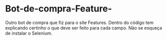 # Bot-de-compra-Feature-
Outro bot de compra que fiz para o site Features.
Dentro do código tem explicando certinho o que deve ser feito para cada campo.
Não se esqueça de instalar o Selenium.
